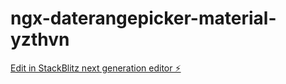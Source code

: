 # ngx-daterangepicker-material-yzthvn

[Edit in StackBlitz next generation editor ⚡️](https://stackblitz.com/~/github.com/praveendareddyEXL/ngx-daterangepicker-material-yzthvn)